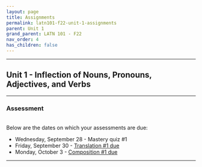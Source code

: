 ```yaml
---
layout: page
title: Assignments
permalink: latn101-f22-unit-1-assignments
parent: Unit 1
grand_parent: LATN 101 - F22
nav_order: 4
has_children: false
---
```


***

## Unit 1 - Inflection of Nouns, Pronouns, Adjectives, and Verbs

***

### Assessment
&nbsp;  
Below are the dates on which your assessments are due:
- Wednesday, September 28 - Mastery quiz #1
- Friday, September 30 - [Translation #1 due](https://docs.google.com/document/d/1FkHv_2zkcwAV2-rCrWA4C5DN5GuWUcEmhE75zYLdRTE/edit)
- Monday, October 3 - [Composition #1 due](https://docs.google.com/document/d/1iUN1cLtUrNO34YJvrPz4ITHmsWGdxznKqQEYk_DjMFk/edit)

***
